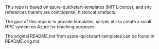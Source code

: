 This repo is based on azure-quickstart-templates (MIT Licence), and any references thereto
are coincidental, historical artefacts.

The goal of this repo is to provide templates, scripts etc to create a small HPC system on 
Azure for teaching purposes.

The original README.md from azure-quickstart-templates can be found in README.orig.md
